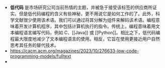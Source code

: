 - **低代码** 是市场研究公司当前热情的主题，并被急于接受该标签的供应商所证实。但是低代码编程的含义有些神秘，更不用说它是如何工作的了。此外，科学文献很少使用该术语。我们可以通过将其分解为组件来解码该术语。编程意味着开发计算机程序，其中包括计算机执行的指令。传统上，编程意味着用文本编程语言编写代码，例如 C、[[Java]] 或 [[Python]]。相比之下，低代码编程最大限度地减少了文本编程语言的使用。相反，它旨在使用更接近用户自然思考其任务的替代技术。
- https://cacm.acm.org/magazines/2023/10/276633-low-code-programming-models/fulltext
-